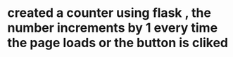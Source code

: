 # created a counter using flask , the number increments by 1 every time the page loads or the button is cliked
